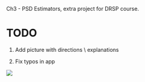 
Ch3 - PSD Estimators, extra project for DRSP course.

# TODO
1. Add picture with directions \ explanations

2. Fix typos in app

![](https://github.com/Tydox/DRSP-PSD-ESTIMATORS/assets/40888907/88b2c27a-20ee-4b4f-bbbe-414916e8b3cc)
